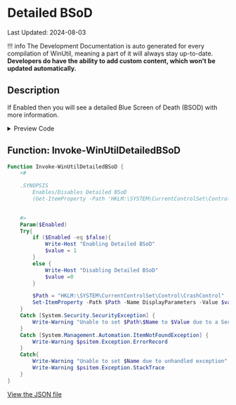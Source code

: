 ﻿# Detailed BSoD

Last Updated: 2024-08-03


!!! info
     The Development Documentation is auto generated for every compilation of WinUtil, meaning a part of it will always stay up-to-date. **Developers do have the ability to add custom content, which won't be updated automatically.**


## Description

If Enabled then you will see a detailed Blue Screen of Death (BSOD) with more information.

<!-- BEGIN CUSTOM CONTENT -->

<!-- END CUSTOM CONTENT -->

<details>
<summary>Preview Code</summary>

```json
{
    "Content":  "Detailed BSoD",
    "Description":  "If Enabled then you will see a detailed Blue Screen of Death (BSOD) with more information.",
    "link":  "https://christitustech.github.io/win/dev/tweaks/Shortcuts/Shortcut",
    "category":  "Customize Preferences",
    "panel":  "2",
    "Order":  "a205_",
    "Type":  "Toggle"
}
```
</details>

## Function: Invoke-WinUtilDetailedBSoD
```powershell
Function Invoke-WinUtilDetailedBSoD {
    <#

    .SYNOPSIS
        Enables/Disables Detailed BSoD
        (Get-ItemProperty -Path 'HKLM:\SYSTEM\CurrentControlSet\Control\CrashControl' -Name 'DisplayParameters').DisplayParameters
        

    #>
    Param($Enabled)
    Try{
        if ($Enabled -eq $false){
            Write-Host "Enabling Detailed BSoD"
            $value = 1
        }
        else {
            Write-Host "Disabling Detailed BSoD"
            $value =0
        }

        $Path = "HKLM:\SYSTEM\CurrentControlSet\Control\CrashControl"
        Set-ItemProperty -Path $Path -Name DisplayParameters -Value $value
    }
    Catch [System.Security.SecurityException] {
        Write-Warning "Unable to set $Path\$Name to $Value due to a Security Exception"
    }
    Catch [System.Management.Automation.ItemNotFoundException] {
        Write-Warning $psitem.Exception.ErrorRecord
    }
    Catch{
        Write-Warning "Unable to set $Name due to unhandled exception"
        Write-Warning $psitem.Exception.StackTrace
    }
}
```


<!-- BEGIN SECOND CUSTOM CONTENT -->

<!-- END SECOND CUSTOM CONTENT -->

[View the JSON file](https://github.com/ChrisTitusTech/winutil/tree/main/config/tweaks.json)

